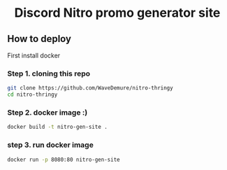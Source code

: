 <h1 align="center">Discord Nitro promo generator site</h1>

## How to deploy

First install docker 

### Step 1. cloning this repo
```bash
git clone https://github.com/WaveDemure/nitro-thringy
cd nitro-thringy
```
### Step 2. docker image :)
```bash
docker build -t nitro-gen-site .
```

### step 3. run docker image
```bash
docker run -p 8080:80 nitro-gen-site
```
